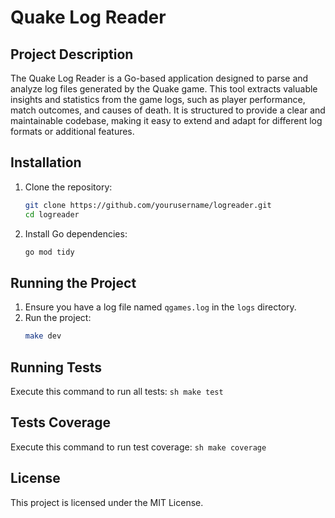 # Quake Log Reader

## Project Description

The Quake Log Reader is a Go-based application designed to parse and analyze log files generated by the Quake game. This tool extracts valuable insights and statistics from the game logs, such as player performance, match outcomes, and causes of death. It is structured to provide a clear and maintainable codebase, making it easy to extend and adapt for different log formats or additional features.

## Installation

1. Clone the repository:
    ```sh
    git clone https://github.com/yourusername/logreader.git
    cd logreader
    ```

2. Install Go dependencies:
    ```sh
    go mod tidy
    ```

## Running the Project

1. Ensure you have a log file named `qgames.log` in the `logs` directory.
2. Run the project:
    ```sh
    make dev
    ```

## Running Tests

Execute this command to run all tests:
    ```sh
    make test
    ```

## Tests Coverage

Execute this command to run test coverage:
    ```sh
    make coverage
    ```

## License

This project is licensed under the MIT License.
